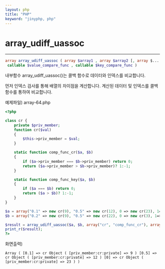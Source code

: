 ```yaml
---
layout: php
title: "PHP"
keyword: "jinyphp, php"
---
```


# array_udiff_uassoc
---

```php
array array_udiff_uassoc ( array $array1 , array $array2 [, array $... ],
 callable $value_compare_func , callable $key_compare_func )
```

내부함수 array_udiff_uassoc()는 콜백 함수로 데이터와 인덱스를 비교합니다.

먼저 인덱스 검사를 통해 배열의 차이점을 계산합니다. 계산된  데이터 및 인덱스를 콜백 함수를 통하여 비교합니다.

예제파일) array-64.php
```php
<?php

class cr {
    private $priv_member;
    function cr($val)
    {
        $this->priv_member = $val;
    }

    static function comp_func_cr($a, $b)
    {
        if ($a->priv_member === $b->priv_member) return 0;
        return ($a->priv_member > $b->priv_member)? 1:-1;
    }

    static function comp_func_key($a, $b)
    {
        if ($a === $b) return 0;
        return ($a > $b)? 1:-1;
    }
}

$a = array("0.1" => new cr(9), "0.5" => new cr(12), 0 => new cr(23), 1=> new cr(4), 2 => new cr(-15),);
$b = array("0.2" => new cr(9), "0.5" => new cr(22), 0 => new cr(3), 1=> new cr(4), 2 => new cr(-15),);

$result = array_udiff_uassoc($a, $b, array("cr", "comp_func_cr"), array("cr", "comp_func_key"));
print_r($result);
?>
```

화면출력)
```
Array ( [0.1] => cr Object ( [priv_member:cr:private] => 9 ) [0.5] => cr Object ( [priv_member:cr:private] => 12 ) [0] => cr Object ( [priv_member:cr:private] => 23 ) ) 
```